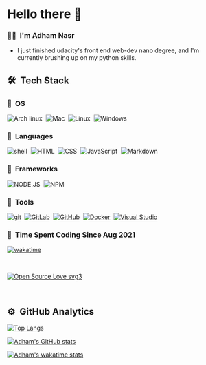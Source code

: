 # Hello there 👋 
### 👨🏻‍ &nbsp;I'm Adham Nasr
- I just finished udacity's front end web-dev nano degree, and I'm currently brushing up on my python skills.


## 🛠 &nbsp;Tech Stack

###  &nbsp;OS
![Arch linux](https://img.shields.io/badge/Arch_Linux-1793D1?style=for-the-badge&logo=arch-linux&logoColor=white)&nbsp;
![Mac](https://img.shields.io/badge/mac%20os-000000?style=for-the-badge&logo=apple&logoColor=white)&nbsp;
![Linux](https://img.shields.io/badge/Linux-FCC624?style=for-the-badge&logo=linux&logoColor=black)&nbsp;
![Windows](https://img.shields.io/badge/Windows-0078D6?style=for-the-badge&logo=windows&logoColor=white)&nbsp;

###  &nbsp;Languages
![shell](https://img.shields.io/badge/Shell_Script-121011?style=for-the-badge&logo=gnu-bash&logoColor=white)&nbsp;
![HTML](https://img.shields.io/badge/HTML5-E34F26?style=for-the-badge&logo=html5&logoColor=white)&nbsp;
![CSS](https://img.shields.io/badge/CSS3-1572B6?style=for-the-badge&logo=css3&logoColor=white)&nbsp;
![JavaScript](https://img.shields.io/badge/JavaScript-323330?style=for-the-badge&logo=javascript&logoColor=F7DF1E)&nbsp;
![Markdown](https://img.shields.io/badge/Markdown-000000?style=for-the-badge&logo=markdown&logoColor=white)&nbsp;

###  &nbsp;Frameworks
![NODE.JS](https://img.shields.io/badge/Node.js-339933?style=for-the-badge&logo=nodedotjs&logoColor=white)&nbsp;
![NPM](https://img.shields.io/badge/npm-CB3837?style=for-the-badge&logo=npm&logoColor=white)&nbsp;

###  &nbsp;Tools
[![git](https://badgen.net/badge/icon/git?icon=git&label)](https://git-scm.com)&nbsp;
[![GitLab](https://badgen.net/badge/icon/gitlab?icon=gitlab&label)](https://https://gitlab.com/)&nbsp;
[![GitHub](https://badgen.net/badge/icon/github?icon=github&label)](https://github.com)&nbsp;
[![Docker](https://badgen.net/badge/icon/docker?icon=docker&label)](https://https://docker.com/)&nbsp;
[![Visual Studio](https://badgen.net/badge/icon/visualstudio?icon=visualstudio&label)](https://visualstudio.microsoft.com)&nbsp;

###  &nbsp;Time Spent Coding Since Aug 2021
[![wakatime](https://wakatime.com/badge/user/0d128f3e-c83b-4a20-b73c-6a785d898a68.svg)](https://wakatime.com/@0d128f3e-c83b-4a20-b73c-6a785d898a68)&nbsp;

&nbsp;

[![Open Source Love svg3](https://badges.frapsoft.com/os/v3/open-source.svg?v=103)](https://github.com/ellerbrock/open-source-badges/)

&nbsp;

## ⚙️ &nbsp;GitHub Analytics

[![Top Langs](https://github-readme-stats.vercel.app/api/top-langs/?username=AdhamNasr&theme=github_dark)](https://github.com/AdhamNasr/github-readme-stats)&nbsp;

[![Adham's GitHub stats](https://github-readme-stats.vercel.app/api?username=AdhamNasr&count_private=true&show_icons=true&theme=github_dark)](https://github.com/AdhamNasr/github-readme-stats)&nbsp;

[![Adham's wakatime stats](https://github-readme-stats.vercel.app/api/wakatime?username=Adham_Nasr&theme=github_dark)](https://github.com/AdhamNasr/github-readme-stats)&nbsp;